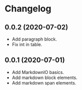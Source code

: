 # Changelog

## 0.0.2 (2020-07-02)

* Add paragraph block.
* Fix int in table.

## 0.0.1 (2020-07-01)

* Add MarkdownIO basics.
* Add markdown block elements.
* Add markdown span elements.
